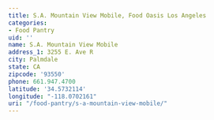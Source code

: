 ```yaml
---
title: S.A. Mountain View Mobile, Food Oasis Los Angeles
categories:
- Food Pantry
uid: ''
name: S.A. Mountain View Mobile
address_1: 3255 E. Ave R
city: Palmdale
state: CA
zipcode: '93550'
phone: 661.947.4700
latitude: '34.5732114'
longitude: "-118.0702161"
uri: "/food-pantry/s-a-mountain-view-mobile/"
---
```


